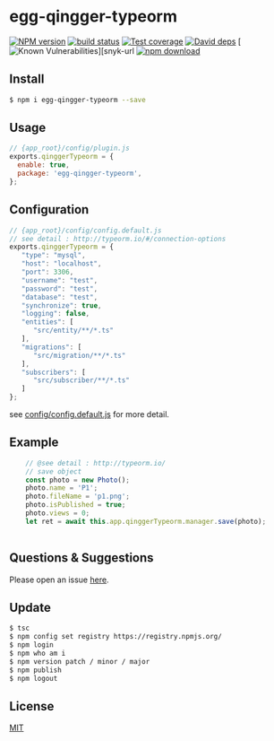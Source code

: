 # egg-qingger-typeorm

[![NPM version][npm-image]][npm-url]
[![build status][travis-image]][travis-url]
[![Test coverage][codecov-image]][codecov-url]
[![David deps][david-image]][david-url]
[![Known Vulnerabilities][snyk-image]][snyk-url
[![npm download][download-image]][download-url]

[npm-image]: https://img.shields.io/npm/v/egg-qingger-typeorm.svg?style=flat-square
[npm-url]: https://npmjs.org/package/egg-qingger-typeorm
[travis-image]: https://img.shields.io/travis/eggjs/egg-qingger-typeorm.svg?style=flat-square
[travis-url]: https://travis-ci.org/eggjs/egg-qingger-typeorm
[codecov-image]: https://img.shields.io/codecov/github/eggjs/egg-qingger-typeorm.svg?style=flat-square
[codecov-url]: https://codecov.io/github/eggjs/egg-qingger-typeorm?branch=master
[david-image]: https://img.shields.io/david/eggjs/egg-qingger-typeorm.svg?style=flat-square
[david-url]: https://david-dm.org/eggjs/egg-qingger-typeorm
[snyk-image]: https://snyk.io/test/npm/egg-qingger-typeorm/badge.svg?style=flat-square
[snyk-url]: https://snyk.io/test/npm/egg-qingger-typeorm
[download-image]: https://img.shields.io/npm/dm/egg-qingger-typeorm.svg?style=flat-square
[download-url]: https://npmjs.org/package/egg-qingger-typeorm

<!--
Description here.
-->

## Install

```bash
$ npm i egg-qingger-typeorm --save
```

## Usage

```js
// {app_root}/config/plugin.js
exports.qinggerTypeorm = {
  enable: true,
  package: 'egg-qingger-typeorm',
};
```

## Configuration

```js
// {app_root}/config/config.default.js
// see detail : http://typeorm.io/#/connection-options
exports.qinggerTypeorm = {
   "type": "mysql",
   "host": "localhost",
   "port": 3306,
   "username": "test",
   "password": "test",
   "database": "test",
   "synchronize": true,
   "logging": false,
   "entities": [
      "src/entity/**/*.ts"
   ],
   "migrations": [
      "src/migration/**/*.ts"
   ],
   "subscribers": [
      "src/subscriber/**/*.ts"
   ]
};
```

see [config/config.default.js](config/config.default.js) for more detail.

## Example

```javascript
    // @see detail : http://typeorm.io/
    // save object
    const photo = new Photo();
    photo.name = 'P1';
    photo.fileName = 'p1.png';
    photo.isPublished = true;
    photo.views = 0;
    let ret = await this.app.qinggerTypeorm.manager.save(photo);
    
```

## Questions & Suggestions

Please open an issue [here](https://github.com/eggjs/egg/issues).


## Update
```bash
$ tsc
$ npm config set registry https://registry.npmjs.org/
$ npm login
$ npm who am i
$ npm version patch / minor / major
$ npm publish
$ npm logout
```

## License

[MIT](LICENSE)
